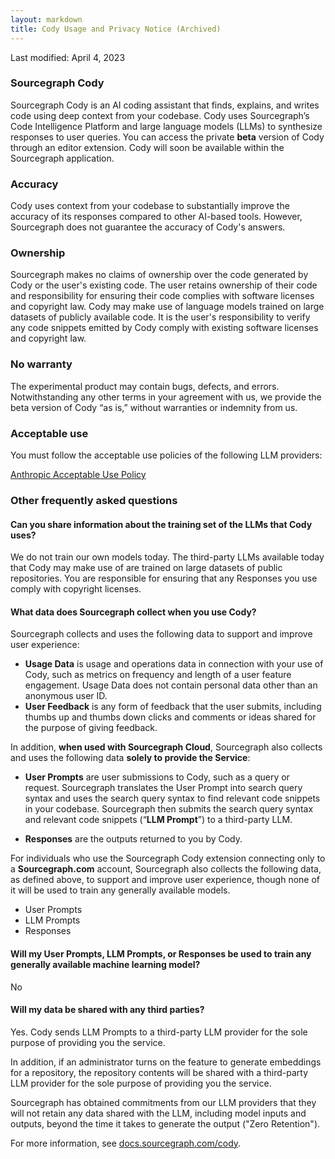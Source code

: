 ```yaml
---
layout: markdown
title: Cody Usage and Privacy Notice (Archived)
---
```


Last modified: April 4, 2023

### Sourcegraph Cody
Sourcegraph Cody is an AI coding assistant that finds, explains, and writes code using deep context from your codebase. Cody uses Sourcegraph’s Code Intelligence Platform and large language models (LLMs) to synthesize responses to user queries. You can access the private **beta** version of Cody through an editor extension. Cody will soon be available within the Sourcegraph application. 

### Accuracy
Cody uses context from your codebase to substantially improve the accuracy of its responses compared to other AI-based tools. However, Sourcegraph does not guarantee the accuracy of Cody's answers. 

### Ownership
Sourcegraph makes no claims of ownership over the code generated by Cody or the user's existing code. The user retains ownership of their code and responsibility for ensuring their code complies with software licenses and copyright law. Cody may make use of language models trained on large datasets of publicly available code. It is the user's responsibility to verify any code snippets emitted by Cody comply with existing software licenses and copyright law.

### No warranty
The experimental product may contain bugs, defects, and errors. Notwithstanding any other terms in your agreement with us, we provide the beta version of Cody “as is,” without warranties or indemnity from us. 

### Acceptable use

You must follow the acceptable use policies of the following LLM providers:

[Anthropic Acceptable Use Policy](https://www.anthropic.com/aup)

### Other frequently asked questions
    
#### Can you share information about the training set of the LLMs that Cody uses?

We do not train our own models today. The third-party LLMs available today that Cody may make use of are trained on large datasets of public repositories. You are responsible for ensuring that any Responses you use comply with copyright licenses. 

#### What data does Sourcegraph collect when you use Cody?

Sourcegraph collects and uses the following data to support and improve user experience:

- **Usage Data** is usage and operations data in connection with your use of Cody, such as metrics on frequency and length of a user feature engagement. Usage Data does not contain personal data other than an anonymous user ID.
- **User Feedback** is any form of feedback that the user submits, including thumbs up and thumbs down clicks and comments or ideas shared for the purpose of giving feedback.


In addition, **when used with Sourcegraph Cloud**, Sourcegraph also collects and uses the following data **solely to provide the Service**:

- **User Prompts** are user submissions to Cody, such as a query or request. Sourcegraph translates the User Prompt into search query syntax and uses the search query syntax to find relevant code snippets in your codebase. Sourcegraph then submits the search query syntax and relevant code snippets  (“**LLM Prompt**”) to a third-party LLM. 

- **Responses** are the outputs returned to you by Cody. 


For individuals who use the Sourcegraph Cody extension connecting only to a **Sourcegraph.com** account, Sourcegraph also collects the following data, as defined above, to support and improve user experience, though none of it will be used to train any generally available models.

- User Prompts
- LLM Prompts
- Responses

#### Will my User Prompts, LLM Prompts, or Responses be used to train any generally available machine learning model?

No

#### Will my data be shared with any third parties?

Yes. Cody sends LLM Prompts to a third-party LLM provider for the sole purpose of providing you the service. 
    
In addition, if an administrator turns on the feature to generate embeddings for a repository, the repository contents will be shared with a third-party LLM provider for the sole purpose of providing you the service.
    
Sourcegraph has obtained commitments from our LLM providers that they will not retain any data shared with the LLM, including model inputs and outputs, beyond the time it takes to generate the output ("Zero Retention"). 

For more information, see [docs.sourcegraph.com/cody](https://docs.sourcegraph.com/cody).
